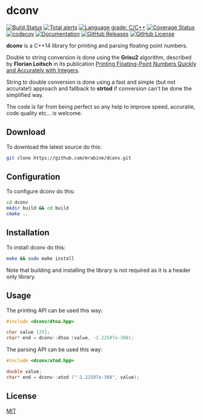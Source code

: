 # dconv

[![Build Status](https://github.com/joinframework/dconv/workflows/build-test/badge.svg)](https://github.com/joinframework/dconv/actions?query=workflow%3Abuild-test)
[![Total alerts](https://img.shields.io/lgtm/alerts/g/joinframework/dconv.svg?logo=lgtm&logoWidth=18)](https://lgtm.com/projects/g/joinframework/dconv/alerts/)
[![Language grade: C/C++](https://img.shields.io/lgtm/grade/cpp/g/joinframework/dconv.svg?logo=lgtm&logoWidth=18)](https://lgtm.com/projects/g/joinframework/dconv/context:cpp)
[![Coverage Status](https://coveralls.io/repos/github/joinframework/dconv/badge.svg?branch=main)](https://coveralls.io/github/joinframework/dconv?branch=main)
[![codecov](https://codecov.io/gh/joinframework/dconv/branch/main/graph/badge.svg)](https://codecov.io/gh/joinframework/dconv)
[![Documentation](https://img.shields.io/badge/docs-doxygen-blue.svg)](https://joinframework.github.io/dconv/index.html)
[![GitHub Releases](https://img.shields.io/github/release/joinframework/dconv.svg)](https://github.com/joinframework/dconv/releases/latest)
[![GitHub License](https://img.shields.io/badge/license-MIT-blue.svg)](https://github.com/joinframework/dconv/blob/main/LICENSE)

**dconv** is a C++14 library for printing and parsing floating point numbers.

Double to string conversion is done using the **Grisu2** algorithm, described by **Florian Loitsch** in its publication [Printing Floating-Point Numbers Quickly and Accurately with Integers](https://florian.loitsch.com/publications).

String to double conversion is done using a fast and simple (but not accurate!) approach and fallback to **strtod** if conversion can't be done the simplified way.

The code is far from being perfect so any help to improve speed, accuratie, code quality etc... is welcome.

## Download

To download the latest source do this:
```bash
git clone https://github.com/mrabine/dconv.git
```

## Configuration

To configure dconv do this:
```bash
cd dconv
mkdir build && cd build
cmake ..
```

## Installation

To install dconv do this:
```bash
make && sudo make install
```

Note that building and installing the library is not required as it is a header only library.

## Usage

The printing API can be used this way:

```cpp
#include <dconv/dtoa.hpp>

char value [25];
char* end = dconv::dtoa (value, -2.22507e-308);
```

The parsing API can be used this way:

```cpp
#include <dconv/atod.hpp>

double value;
char* end = dconv::atod ("-2.22507e-308", value);
```

## License

[MIT](https://choosealicense.com/licenses/mit/)
